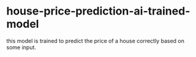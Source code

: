# house-price-prediction-ai-trained-model
this model is trained to predict the price of a house correctly based on some input. 
